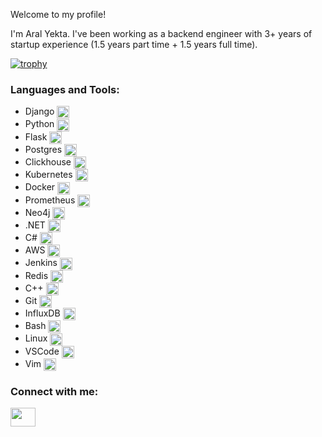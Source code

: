 <!--img align="center" alt="Coding" width="400" src="https://asset.gecdesigns.com/img/wallpapers/beautiful-fantasy-wallpaper-ultra-hd-wallpaper-4k-sr10012418-1706506236698-cover.webp"-->

Welcome to my profile!

I'm Aral Yekta. I've been working as a backend engineer with 3+ years of startup experience (1.5 years part time + 1.5 years full time).

[![trophy](https://github-profile-trophy.vercel.app/?username=aralyekta&theme=onedark)](https://github.com/ryo-ma/github-profile-trophy)


<h3 align="left">Languages and Tools:</h3>
<!-- <p align="left"> <a href="https://www.cprogramming.com/" target="_blank"> -->

- Django <img align="center" alt="Django" width="20" src="https://www.svgrepo.com/show/353657/django-icon.svg">
- Python <img align="center" alt="Python" width="20" src="https://www.svgrepo.com/show/452091/python.svg">
- Flask <img align="center" alt="Flask" width="20" src="https://www.svgrepo.com/show/508915/flask.svg">
- Postgres <img align="center" alt="Postgres" width="20" src="https://www.svgrepo.com/show/354200/postgresql.svg">
- Clickhouse <img align="center" alt="Clickhouse" width="20" src="https://www.cdnlogo.com/logos/c/57/clickhouse.svg">
- Kubernetes <img align="center" alt="Kubernetes" width="20" src="https://www.svgrepo.com/show/448233/kubernetes.svg">
- Docker <img align="center" alt="Docker" width="20" src="https://www.svgrepo.com/show/448221/docker.svg">
- Prometheus <img align="center" alt="Prometheus" width="20" src="https://www.svgrepo.com/show/354219/prometheus.svg">
- Neo4j <img align="center" alt="Neo4j" width="20" src="https://e7.pngegg.com/pngimages/997/968/png-clipart-neo4j-graph-database-logo-query-language-hard-disc-miscellaneous-electronics-thumbnail.png">
- .NET <img align="center" alt=".NET" width="20" src="https://www.svgrepo.com/show/353668/dotnet.svg">
- C# <img align="center" alt="C#" width="20" src="https://static-00.iconduck.com/assets.00/c-sharp-c-icon-912x1024-j3yidw37.png">
- AWS <img align="center" alt="AWS" width="20" src="https://www.svgrepo.com/show/448266/aws.svg">
- Jenkins <img align="center" alt="Jenkins" width="20" src="https://www.svgrepo.com/show/353929/jenkins.svg">
- Redis <img align="center" alt="Redis" width="20" src="https://www.svgrepo.com/show/354272/redis.svg">
- C++ <img align="center" alt="C++" width="20" src="https://upload.wikimedia.org/wikipedia/commons/3/32/C%2B%2B_logo.png">
- Git <img align="center" alt="Git" width="20" src="https://www.svgrepo.com/show/452210/git.svg">
- InfluxDB <img align="center" alt="InfluxDB" width="20" src="https://static-00.iconduck.com/assets.00/influxdb-icon-2017x2048-38lz5101.png">
- Bash <img align="center" alt="Bash" width="20" src="https://www.svgrepo.com/show/353478/bash-icon.svg">
- Linux <img align="center" alt="Linux" width="20" src="https://www.svgrepo.com/show/448236/linux.svg">
- VSCode <img align="center" alt="VSCode" width="20" src="https://www.svgrepo.com/show/374171/vscode.svg">
- Vim <img align="center" alt="Linux" width="20" src="https://www.svgrepo.com/show/374168/vim.svg">

<h3 align="left">Connect with me:</h3>
<p align="left">
<a href="https://www.linkedin.com/in/aralyekta/" target="blank"><img align="center" src="https://www.svgrepo.com/show/448234/linkedin.svg" alt="" height="30" width="40" /></a>
</p>
